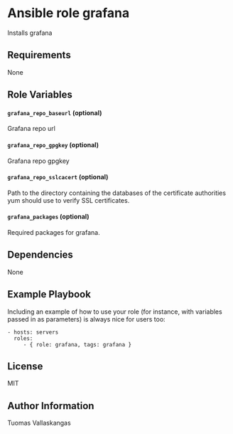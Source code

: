Ansible role grafana
=========

Installs grafana

Requirements
------------

None

Role Variables
--------------

#### `grafana_repo_baseurl` (optional)
Grafana repo url

#### `grafana_repo_gpgkey` (optional)
Grafana repo gpgkey

#### `grafana_repo_sslcacert` (optional)
Path to the directory containing the databases of the certificate authorities yum should use to verify SSL certificates.

#### `grafana_packages` (optional)
Required packages for grafana.

Dependencies
------------

None

Example Playbook
----------------

Including an example of how to use your role (for instance, with variables passed in as parameters) is always nice for users too:

    - hosts: servers
      roles:
         - { role: grafana, tags: grafana }

License
-------

MIT

Author Information
------------------

Tuomas Vallaskangas
